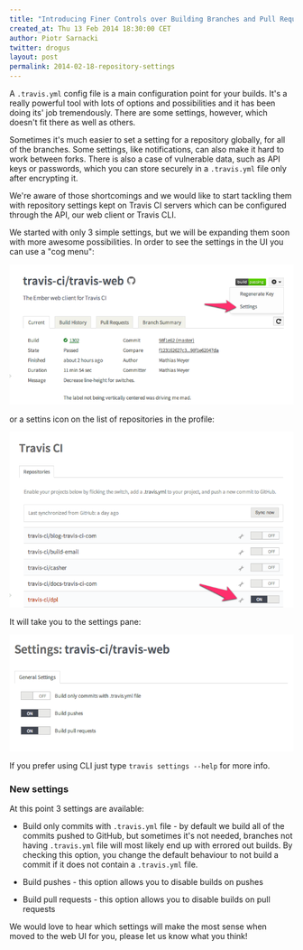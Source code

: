 ```yaml
---
title: "Introducing Finer Controls over Building Branches and Pull Requests with Repository Settings"
created_at: Thu 13 Feb 2014 18:30:00 CET
author: Piotr Sarnacki
twitter: drogus
layout: post
permalink: 2014-02-18-repository-settings
---
```


A `.travis.yml` config file is a main configuration point for your builds.
It's a really powerful tool with lots of options and possibilities and it
has been doing its' job tremendously. There are some settings, however,
which doesn't fit there as well as others.

Sometimes it's much easier to set a setting for a repository globally, for
all of the branches. Some settings, like notifications, can also make it hard
to work between forks. There is also a case of vulnerable data, such as API keys
or passwords, which you can store securely in a `.travis.yml` file only after
encrypting it.

We're aware of those shortcomings and we would like to start tackling them with
repository settings kept on Travis CI servers which can be configured
through the API, our web client or Travis CLI.

We started with only 3 simple settings, but we will be expanding them soon
with more awesome possibilities. In order to see the settings in the UI
you can use a "cog menu":

<img src="/images/travis-settings-01.png" title="In order to get to settings pane you should click on the cog menu and choose settings" />

or a settins icon on the list of repositories in the profile:

<img src="/images/travis-settings-03.png" title="Settings link in the profile" />

It will take you to the settings pane:

<img src="/images/travis-settings-02.png" title="The look of repository settings pane" />

If you prefer using CLI just type `travis settings --help` for more info.

### New settings

At this point 3 settings are available:

* Build only commits with `.travis.yml` file - by default we build all of the commits
  pushed to GitHub, but sometimes it's not needed, branches not having `.travis.yml` file
  will most likely end up with errored out builds. By checking this option, you change
  the default behaviour to not build a commit if it does not contain a `.travis.yml`
  file.

* Build pushes - this option allows you to disable builds on pushes
* Build pull requests - this option allows you to disable builds on pull requests


We would love to hear which settings will make the most sense when moved
to the web UI for you, please let us know what you think!

